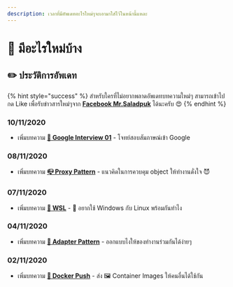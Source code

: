 ```yaml
---
description: เวลาที่มีอัพเดทอะไรใหม่ๆจะเอามาใส่ไว้ในหน้านี้แหละ
---
```


# 📰 มีอะไรใหม่บ้าง

## ✏️ ประวัติการอัพเดท

{% hint style="success" %}
สำหรับใครที่ไม่อยากพลาดอัพเดทบทความใหม่ๆ สามารถเข้าไปกด Like เพื่อรับข่าวสารใหม่ๆจาก [**Facebook Mr.Saladpuk**](https://www.facebook.com/mr.saladpuk) ได้นะครับ 😍
{% endhint %}

### 10/11/2020

* เพิ่มบทความ [**🐴 Google Interview 01**](https://www.saladpuk.com/puzzle/challenges/google-interview-01) - โจทย์สอบสัมภาษณ์เข้า Google

### 08/11/2020

* เพิ่มบทความ [**📪 Proxy Pattern**](https://www.saladpuk.com/beginner-1/design-patterns/structural/proxy-pattern) - แนวคิดในการควบคุม object ให้ทำงานดั่งใจ 😈

### 07/11/2020

* เพิ่มบทความ [**🔄 WSL**](https://www.saladpuk.com/basic/docker-1/wsl) - 🤔 อยากใช้ Windows กับ Linux พร้อมกันทำไง

### 04/11/2020

* เพิ่มบทความ [**🔌 Adapter Pattern**](https://www.saladpuk.com/beginner-1/design-patterns/structural/adapter-pattern) - ออกแบบไงให้ของทำงานร่วมกันได้ง่ายๆ

### 02/11/2020

* เพิ่มบทความ [**📢 Docker Push**](https://www.saladpuk.com/basic/docker-1/push) - ส่ง 🖼️ Container Images ให้คนอื่นได้ใช้กัน

